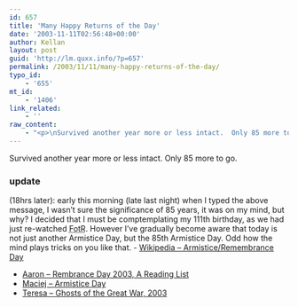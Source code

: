 ```yaml
---
id: 657
title: 'Many Happy Returns of the Day'
date: '2003-11-11T02:56:48+00:00'
author: Kellan
layout: post
guid: 'http://lm.quxx.info/?p=657'
permalink: /2003/11/11/many-happy-returns-of-the-day/
typo_id:
    - '655'
mt_id:
    - '1406'
link_related:
    - ''
raw_content:
    - "<p>\nSurvived another year more or less intact.  Only 85 more to go.\n</p>\n<p>\n<h3>update</h3> (18hrs later): early this morning (late last night) when I typed the above message, I wasn\\'t sure the significance of 85 years, it was on my mind, but why?  I decided that I must be comptemplating my 111th birthday, as we had just re-watched <acronym title=\\\"Fellowship of the Ring\\\">FotR</acronym>.  However I\\'ve gradually become aware that today is not just another Armistice Day, but the 85th Armistice Day.  Odd how the mind plays tricks on you like that.\n</p>\n<p>\n<ul>\n<li><a href=\\\"http://en2.wikipedia.org/wiki/Armistice_Day\\\">Wikipedia -  Armistice/Remembrance Day</a></li>\n<li><a href=\\\"http://aaronland.info/weblog/2003/11/11/5298/\\\">Aaron - Rembrance Day 2003, A Reading List</a></li>\n<li><a href=\\\"http://www.idlewords.com/weblog.11.2003.html#317\\\">Maciej - Armistice Day</a></li>\n<li><a href=\\\"http://nielsenhayden.com/makinglight/archives/004005.html#004005\\\">Teresa -  Ghosts of the Great War, 2003</a></li>\n</ul>\n</p>"
---
```


Survived another year more or less intact. Only 85 more to go.

### update

 (18hrs later): early this morning (late last night) when I typed the above message, I wasn’t sure the significance of 85 years, it was on my mind, but why? I decided that I must be comptemplating my 111th birthday, as we had just re-watched <acronym title="Fellowship of the Ring">FotR</acronym>. However I’ve gradually become aware that today is not just another Armistice Day, but the 85th Armistice Day. Odd how the mind plays tricks on you like that. - [Wikipedia – Armistice/Remembrance Day](http://en2.wikipedia.org/wiki/Armistice_Day)
- [Aaron – Rembrance Day 2003, A Reading List](http://aaronland.info/weblog/2003/11/11/5298/)
- [Maciej – Armistice Day](http://www.idlewords.com/weblog.11.2003.html#317)
- [Teresa – Ghosts of the Great War, 2003](http://nielsenhayden.com/makinglight/archives/004005.html#004005)